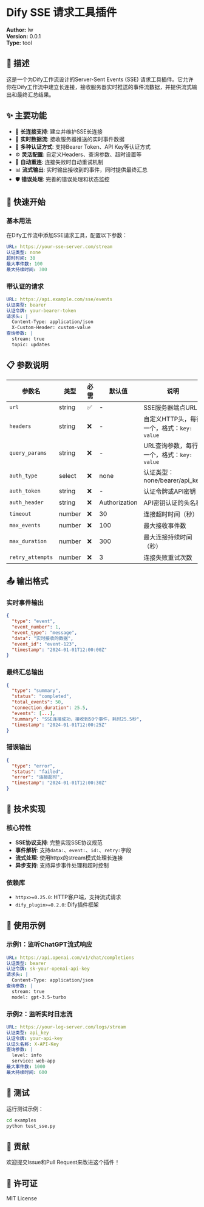 # Dify SSE 请求工具插件

**Author:** lw  
**Version:** 0.0.1  
**Type:** tool

## 📖 描述

这是一个为Dify工作流设计的Server-Sent Events (SSE) 请求工具插件。它允许你在Dify工作流中建立长连接，接收服务器实时推送的事件流数据，并提供流式输出和最终汇总结果。

## ✨ 主要功能

- 🔗 **长连接支持**: 建立并维护SSE长连接
- 📡 **实时数据流**: 接收服务器推送的实时事件数据
- 🔐 **多种认证方式**: 支持Bearer Token、API Key等认证方式
- ⚙️ **灵活配置**: 自定义Headers、查询参数、超时设置等
- 🔄 **自动重连**: 连接失败时自动重试机制
- 📊 **流式输出**: 实时输出接收到的事件，同时提供最终汇总
- 🛡️ **错误处理**: 完善的错误处理和状态监控

## 🚀 快速开始

### 基本用法

在Dify工作流中添加SSE请求工具，配置以下参数：

```yaml
URL: https://your-sse-server.com/stream
认证类型: none
超时时间: 30
最大事件数: 100
最大持续时间: 300
```

### 带认证的请求

```yaml
URL: https://api.example.com/sse/events
认证类型: bearer
认证令牌: your-bearer-token
请求头: |
  Content-Type: application/json
  X-Custom-Header: custom-value
查询参数: |
  stream: true
  topic: updates
```

## 📋 参数说明

| 参数名 | 类型 | 必需 | 默认值 | 说明 |
|--------|------|------|--------|------|
| `url` | string | ✅ | - | SSE服务器端点URL |
| `headers` | string | ❌ | - | 自定义HTTP头，每行一个，格式：`key: value` |
| `query_params` | string | ❌ | - | URL查询参数，每行一个，格式：`key: value` |
| `auth_type` | select | ❌ | none | 认证类型：none/bearer/api_key |
| `auth_token` | string | ❌ | - | 认证令牌或API密钥 |
| `auth_header` | string | ❌ | Authorization | API密钥认证的头名称 |
| `timeout` | number | ❌ | 30 | 连接超时时间（秒） |
| `max_events` | number | ❌ | 100 | 最大接收事件数 |
| `max_duration` | number | ❌ | 300 | 最大连接持续时间（秒） |
| `retry_attempts` | number | ❌ | 3 | 连接失败重试次数 |

## 📤 输出格式

### 实时事件输出

```json
{
  "type": "event",
  "event_number": 1,
  "event_type": "message",
  "data": "实时接收的数据",
  "event_id": "event-123",
  "timestamp": "2024-01-01T12:00:00Z"
}
```

### 最终汇总输出

```json
{
  "type": "summary",
  "status": "completed",
  "total_events": 50,
  "connection_duration": 25.5,
  "events": [...],
  "summary": "SSE连接成功，接收到50个事件，耗时25.5秒",
  "timestamp": "2024-01-01T12:00:25Z"
}
```

### 错误输出

```json
{
  "type": "error",
  "status": "failed",
  "error": "连接超时",
  "timestamp": "2024-01-01T12:00:30Z"
}
```

## 🔧 技术实现

### 核心特性

- **SSE协议支持**: 完整实现SSE协议规范
- **事件解析**: 支持`data:`、`event:`、`id:`、`retry:`字段
- **流式处理**: 使用httpx的stream模式处理长连接
- **异步支持**: 支持异步事件处理和超时控制

### 依赖库

- `httpx>=0.25.0`: HTTP客户端，支持流式请求
- `dify_plugin>=0.2.0`: Dify插件框架

## 📝 使用示例

### 示例1：监听ChatGPT流式响应

```yaml
URL: https://api.openai.com/v1/chat/completions
认证类型: bearer
认证令牌: sk-your-openai-api-key
请求头: |
  Content-Type: application/json
查询参数: |
  stream: true
  model: gpt-3.5-turbo
```

### 示例2：监听实时日志流

```yaml
URL: https://your-log-server.com/logs/stream
认证类型: api_key
认证令牌: your-api-key
认证头名称: X-API-Key
查询参数: |
  level: info
  service: web-app
最大事件数: 1000
最大持续时间: 600
```

## 🧪 测试

运行测试示例：

```bash
cd examples
python test_sse.py
```

## 🤝 贡献

欢迎提交Issue和Pull Request来改进这个插件！

## 📄 许可证

MIT License



